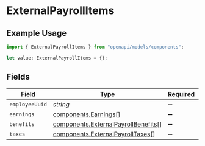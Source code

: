 # ExternalPayrollItems

## Example Usage

```typescript
import { ExternalPayrollItems } from "openapi/models/components";

let value: ExternalPayrollItems = {};
```

## Fields

| Field                                                                                      | Type                                                                                       | Required                                                                                   | Description                                                                                |
| ------------------------------------------------------------------------------------------ | ------------------------------------------------------------------------------------------ | ------------------------------------------------------------------------------------------ | ------------------------------------------------------------------------------------------ |
| `employeeUuid`                                                                             | *string*                                                                                   | :heavy_minus_sign:                                                                         | N/A                                                                                        |
| `earnings`                                                                                 | [components.Earnings](../../models/components/earnings.md)[]                               | :heavy_minus_sign:                                                                         | N/A                                                                                        |
| `benefits`                                                                                 | [components.ExternalPayrollBenefits](../../models/components/externalpayrollbenefits.md)[] | :heavy_minus_sign:                                                                         | N/A                                                                                        |
| `taxes`                                                                                    | [components.ExternalPayrollTaxes](../../models/components/externalpayrolltaxes.md)[]       | :heavy_minus_sign:                                                                         | N/A                                                                                        |